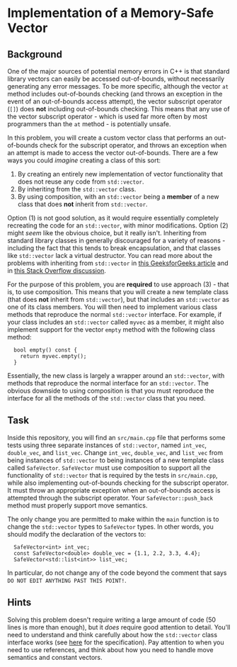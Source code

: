 # Implementation of a Memory-Safe Vector

## Background

One of the major sources of potential memory errors in C++ is that standard library vectors can easily be accessed out-of-bounds, without necessarily generating any error messages.
To be more specific, although the vector `at` method includes out-of-bounds checking (and throws an exception in the event of an out-of-bounds access attempt), the vector subscript operator (`[]`) does **not** including out-of-bounds checking.
This means that any use of the vector subscript operator - which is used far more often by most programmers than the `at` method - is potentially unsafe.

In this problem, you will create a custom vector class that performs an out-of-bounds check for the subscript operator, and throws an exception when an attempt is made to access the vector out-of-bounds.
There are a few ways you could *imagine* creating a class of this sort:

1. By creating an entirely new implementation of vector functionality that does not reuse any code from `std::vector`.
2. By inheriting from the `std::vector` class.
3. By using composition, with an `std::vector` being a **member** of a new class that does **not** inherit from `std::vector`.

Option (1) is not good solution, as it would require essentially completely recreating the code for an `std::vector`, with minor modifications.
Option (2) might *seem* like the obvious choice, but it really isn't.
Inheriting from standard library classes in generally discouraged for a variety of reasons - including the fact that this tends to break encapsulation, and that classes like `std::vector` lack a virtual destructor.
You can read more about the problems with inheriting from `std::vector` in [this GeeksforGeeks article](https://www.geeksforgeeks.org/why-should-we-not-inherit-std-vector-in-cpp/) and in [this Stack Overflow discussion](https://stackoverflow.com/questions/4353203/thou-shalt-not-inherit-from-stdvector).

For the purpose of this problem, you are **required** to use approach (3) - that is, to use composition.
This means that you will create a new template class (that does **not** inherit from `std::vector`), but that includes an `std::vector` as one of its class members.
You will then need to implement various class methods that reproduce the normal `std::vector` interface.
For example, if your class includes an `std::vector` called `myvec` as a member, it might also implement support for the vector `empty` method with the following class method:

```
  bool empty() const {
    return myvec.empty();
  }
```

Essentially, the new class is largely a wrapper around an `std::vector`, with methods that reproduce the normal interface for an `std::vector`.
The obvious downside to using composition is that you must reproduce the interface for all the methods of the `std::vector` class that you need.

## Task

Inside this repository, you will find an `src/main.cpp` file that performs some tests using three separate instances of `std::vector`, named `int_vec`, `double_vec`, and `list_vec`.
Change `int_vec`, `double_vec`, and `list_vec` from being instances of `std::vector` to being instances of a new template class called `SafeVector`.
`SafeVector` must use composition to support all the functionality of `std::vector` that is required by the tests in `src/main.cpp`, while also implementing out-of-bounds checking for the subscript operator.
It must throw an appropriate exception when an out-of-bounds access is attempted through the subscript operator.
Your `SafeVector::push_back` method must properly support move semantics.

The only change you are permitted to make within the `main` function is to change the `std::vector` types to `SafeVector` types.
In other words, you should modify the declaration of the vectors to:

```
  SafeVector<int> int_vec;
  const SafeVector<double> double_vec = {1.1, 2.2, 3.3, 4.4};
  SafeVector<std::list<int>> list_vec;
```

In particular, do not change any of the code beyond the comment that says `DO NOT EDIT ANYTHING PAST THIS POINT!`.

## Hints

Solving this problem doesn't require writing a large amount of code (50 lines is more than enough), but it *does* require good attention to detail.
You'll need to understand and think carefully about how the `std::vector` class interface works (see [here](https://en.cppreference.com/w/cpp/container/vector) for the specification).
Pay attention to when you need to use references, and think about how you need to handle move semantics and constant vectors.
